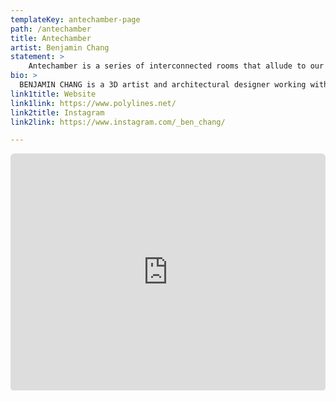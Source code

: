 ```yaml
---
templateKey: antechamber-page
path: /antechamber
title: Antechamber
artist: Benjamin Chang
statement: >
    Antechamber is a series of interconnected rooms that allude to our perception of choice. Architectural thresholds enact as unmanifested potentials that are revealed through the agency of the experiencer. All forms of encounter can only be relative to the deep-seated nothingness at our point of origin (0,0,0). With the opening of each door, the novelty of perception emerges. Amidst the seeming chaos of being, there are coordinates on the fabric of time that ask us to reflect upon the space we embody and the spaces that surround us. In the end, the question of choice is to be questioned – as all paths converge and all things connect.
bio: >
  BENJAMIN CHANG is a 3D artist and architectural designer working with digital media, spatial perception, geometry, and ritual practices as storytelling devices that question our innate ontological dilemmas. Deeply invested in the social and philosophical vision of Cosmopolitanism, his practice aims to dissolve the culturally imposed boundaries embedded in the superstructure of materialism. Perplexed by the representations of reality, he is on a journey to catalog the matrix. Chang holds a Master of Architecture from the University of Toronto and a Bachelor of Design from OCAD University.
link1title: Website
link1link: https://www.polylines.net/
link2title: Instagram
link2link: https://www.instagram.com/_ben_chang/

---
```


<div style="padding:75.25% 0 0 0;position:relative;">
  <iframe frameBorder="0" scrolling="no" style="position:absolute;top:0;left:0;width:100%;height:100%;border-radius: 6px;" src="https://vidgi.github.io/antechamber/01.html"></iframe>
</div>
